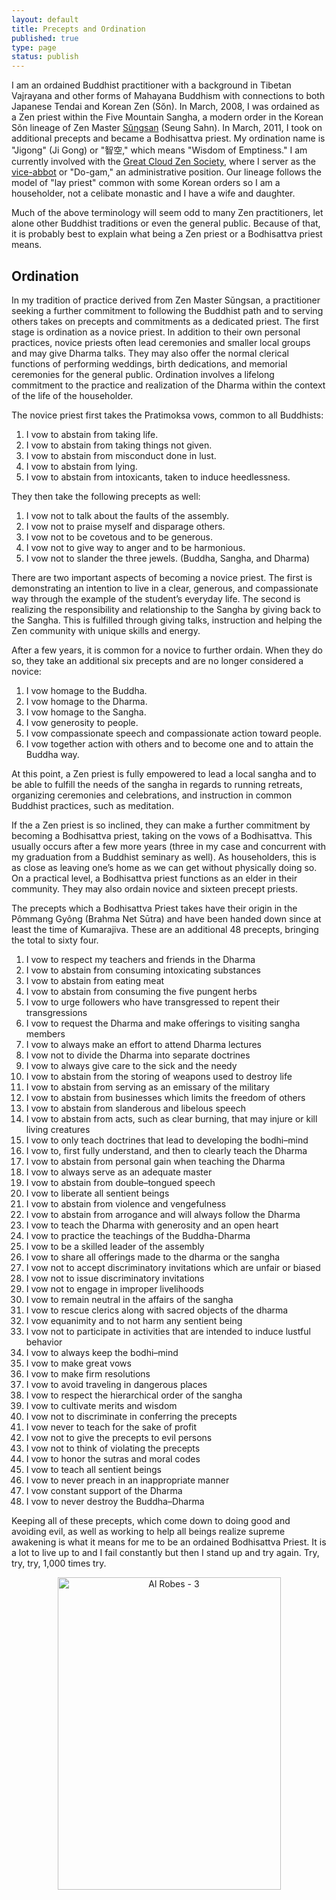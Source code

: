 ```yaml
--- 
layout: default
title: Precepts and Ordination
published: true
type: page
status: publish
---
```

I am an ordained Buddhist practitioner with a background in Tibetan Vajrayana and other forms of Mahayana Buddhism with connections to both Japanese Tendai and Korean Zen (Sŏn). In March, 2008, I was ordained as a Zen priest within the Five Mountain Sangha, a modern order in the Korean Sŏn lineage of Zen Master <a href="http://www.koreanbuddhism.net/master/priest_view.asp?cat_seq=10&priest_seq=20&page=3">Sŭngsan</a> (Seung Sahn). In March, 2011, I took on additional precepts and became a Bodhisattva priest. My ordination name is "Jigong" (Ji Gong) or "智空," which means "Wisdom of Emptiness." I am currently involved with the [Great Cloud Zen Society](http://greatcloudzen.org), where I server as the [vice-abbot](http://greatcloudzen.org/about-us/administratio/) or "Do-gam," an administrative position. Our lineage follows the model of "lay priest" common with some Korean orders so I am a householder, not a celibate monastic and I have a wife and daughter.

Much of the above terminology will seem odd to many Zen practitioners, let alone other Buddhist traditions or even the general public. Because of that, it is probably best to explain what being a Zen priest or a Bodhisattva priest means.

## Ordination

In my tradition of practice derived from Zen Master Sŭngsan, a practitioner seeking a further commitment to following the Buddhist path and to serving others takes on precepts and commitments as a dedicated priest. The first stage is ordination as a novice priest. In addition to their own personal practices, novice priests often  lead ceremonies and smaller local groups and may give Dharma talks. They may also offer the normal clerical functions of performing weddings, birth dedications, and memorial ceremonies for the general public. Ordination involves a lifelong commitment to the practice and realization of the Dharma within the context of the life of the householder.

The novice priest first takes the Pratimoksa vows, common to all Buddhists:

1. I vow to abstain from taking life.
2. I vow to abstain from taking things not given.
3. I vow to abstain from misconduct done in lust.
4. I vow to abstain from lying.
5. I vow to abstain from intoxicants, taken to induce heedlessness.

They then take the following precepts as well:

1. I vow not to talk about the faults of the assembly.
2. I vow not to praise myself and disparage others.
3. I vow not to be covetous and to be generous.
4. I vow not to give way to anger and to be harmonious.
5. I vow not to slander the three jewels. (Buddha, Sangha, and Dharma)

There are two important aspects of becoming a novice priest. The first is demonstrating an intention to live in a clear, generous, and compassionate way through the example of the student’s everyday life. The second is realizing the responsibility and relationship to the Sangha by giving back to the Sangha. This is fulfilled through giving talks, instruction and helping the Zen community with unique skills and energy.

After a few years, it is common for a novice to further ordain. When they do so, they take an additional six precepts and are no longer considered a novice:

1. I vow homage to the Buddha.
2. I vow homage to the Dharma.
3. I vow homage to the Sangha.
4. I vow generosity to people.
5. I vow compassionate speech and compassionate action toward people.
6. I vow together action with others and to become one and to attain the Buddha way.

At this point, a Zen priest is fully empowered to lead a local sangha and to be able to fulfill the needs of the sangha in regards to running retreats, organizing ceremonies and celebrations, and instruction in common Buddhist practices, such as meditation.

If the a Zen priest is so inclined, they can make a further commitment by becoming a Bodhisattva priest, taking on the vows of a Bodhisattva. This usually occurs after a few more years (three in my case and concurrent with my graduation from a Buddhist seminary as well). As householders, this is as close as leaving one’s home as we can get without physically doing so. On a practical level, a Bodhisattva priest functions as an elder in their community. They may also ordain novice and sixteen precept priests.

The precepts which a Bodhisattva Priest takes have their origin in the Pômmang Gyông (Brahma Net Sūtra) and have been handed down since at least the time of Kumarajiva. These are an additional 48 precepts, bringing the total to sixty four.

1. I vow to respect my teachers and friends in the Dharma
1. I vow to abstain from consuming intoxicating substances
1. I vow to abstain from eating meat
1. I vow to abstain from consuming the five pungent herbs
1. I vow to urge followers who have transgressed to repent their transgressions
1. I vow to request the Dharma and make offerings to visiting sangha members
1. I vow to always make an effort to attend Dharma lectures
1. I vow not to divide the Dharma into separate doctrines
1. I vow to always give care to the sick and the needy
1. I vow to abstain from the storing of weapons used to destroy life
1. I vow to abstain from serving as an emissary of the military
1. I vow to abstain from businesses which limits the freedom of others
1. I vow to abstain from slanderous and libelous speech
1. I vow to abstain from acts, such as clear burning, that may injure or kill living creatures
1. I vow to only teach doctrines that lead to developing the bodhi–mind
1. I vow to, first fully understand, and then to clearly teach the Dharma
1. I vow to abstain from personal gain when teaching the Dharma
1. I vow to always serve as an adequate master
1. I vow to abstain from double–tongued speech
1. I vow to liberate all sentient beings
1. I vow to abstain from violence and vengefulness
1. I vow to abstain from arrogance and will always follow the Dharma
1. I vow to teach the Dharma with generosity and an open heart
1. I vow to practice the teachings of the Buddha-Dharma
1. I vow to be a skilled leader of the assembly
1. I vow to share all offerings made to the dharma or the sangha
1. I vow not to accept discriminatory invitations which are unfair or biased
1. I vow not to issue discriminatory invitations
1. I vow not to engage in improper livelihoods
1. I vow to remain neutral in the affairs of the sangha
1. I vow to rescue clerics along with sacred objects of the dharma
1. I vow equanimity and to not harm any sentient being
1. I vow not to participate in activities that are intended to induce lustful behavior
1. I vow to always keep the bodhi–mind
1. I vow to make great vows
1. I vow to make firm resolutions
1. I vow to avoid traveling in dangerous places
1. I vow to respect the hierarchical order of the sangha
1. I vow to cultivate merits and wisdom
1. I vow not to discriminate in conferring the precepts
1. I vow never to teach for the sake of profit
1. I vow not to give the precepts to evil persons
1. I vow not to think of violating the precepts
1. I vow to honor the sutras and moral codes
1. I vow to teach all sentient beings
1. I vow to never preach in an inappropriate manner
1. I vow constant support of the Dharma
1. I vow to never destroy the Buddha–Dharma

Keeping all of these precepts, which come down to doing good and avoiding evil, as well as working to help all beings realize supreme awakening is what it means for me to be an ordained Bodhisattva Priest. It is a lot to live up to and I fail constantly but then I stand up and try again. Try, try, try, 1,000 times try.

<p style="text-align: center"><img src="http://farm7.static.flickr.com/6112/6305435902_ef15c703c9.jpg" width="357" height="500" alt="Al Robes - 3"></p>